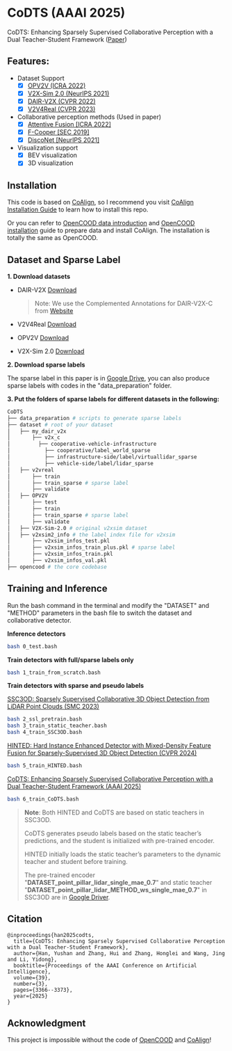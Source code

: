 # CoDTS (AAAI 2025)

CoDTS: Enhancing Sparsely Supervised Collaborative Perception with a Dual Teacher-Student Framework ([Paper](https://arxiv.org/abs/2412.08344))

## Features:
- Dataset Support
  - [x] [OPV2V (ICRA 2022)](https://arxiv.org/abs/2109.07644)
  - [x] [V2X-Sim 2.0 (NeurIPS 2021)](https://arxiv.org/abs/2111.0064)
  - [x] [DAIR-V2X (CVPR 2022)](https://arxiv.org/abs/2204.05575)
  - [x] [V2V4Real (CVPR 2023)](https://arxiv.org/abs/2303.07601)

- Collaborative perception methods (Used in paper)
    - [x] [Attentive Fusion [ICRA 2022]](https://arxiv.org/abs/2109.07644)
    - [x] [F-Cooper [SEC 2019]](https://arxiv.org/abs/1909.06459)
    - [x] [DiscoNet [NeurIPS 2021]](https://arxiv.org/abs/2111.00643)

- Visualization support
  - [x] BEV visualization
  - [x] 3D visualization

## Installation

This code is based on [CoAlign](https://github.com/yifanlu0227/CoAlign), so I recommend you visit [CoAlign Installation Guide](https://udtkdfu8mk.feishu.cn/docx/LlMpdu3pNoCS94xxhjMcOWIynie) to learn how to install this repo.

Or you can refer to [OpenCOOD data introduction](https://opencood.readthedocs.io/en/latest/md_files/data_intro.html)
and [OpenCOOD installation](https://opencood.readthedocs.io/en/latest/md_files/installation.html) guide to prepare
data and install CoAlign. The installation is totally the same as OpenCOOD.


## Dataset and Sparse Label

**1. Download datasets**

- DAIR-V2X [Download](https://github.com/AIR-THU/DAIR-V2X?tab=readme-ov-file#dataset) 

  > Note: We use the Complemented Annotations for DAIR-V2X-C from [Website](https://siheng-chen.github.io/dataset/dair-v2x-c-complemented/)

- V2V4Real [Download](https://mobility-lab.seas.ucla.edu/v2v4real/)

- OPV2V [Download](https://mobility-lab.seas.ucla.edu/opv2v/)

- V2X-Sim 2.0 [Download](https://ai4ce.github.io/V2X-Sim/download.html)

**2. Download  sparse labels**

The sparse label in this paper is in [Google Drive](https://drive.google.com/drive/folders/1U0CE1MXR23Tg9W1H4-cPdNF7PANoWcWP?usp=sharing), you can also produce sparse labels with codes in the "data_preparation" folder.

**3. Put the folders of sparse labels for different datasets in the following:**
```bash
CoDTS 
├── data_preparation # scripts to generate sparse labels
├── dataset # root of your dataset
│   ├── my_dair_v2x
│       ├── v2x_c
│         ├── cooperative-vehicle-infrastructure
│           ├── cooperative/label_world_sparse
│           ├── infrastructure-side/label/virtuallidar_sparse
│           ├── vehicle-side/label/lidar_sparse
│   ├── v2vreal
│       ├── train
│       ├── train_sparse # sparse label
│       ├── validate
│   ├── OPV2V
│       ├── test
│       ├── train
│       ├── train_sparse # sparse label
│       ├── validate
│   ├── V2X-Sim-2.0 # original v2xsim dataset
│   ├── v2xsim2_info # the label index file for v2xsim
│       ├── v2xsim_infos_test.pkl
│       ├── v2xsim_infos_train_plus.pkl # sparse label
│       ├── v2xsim_infos_train.pkl 
│       ├── v2xsim_infos_val.pkl
├── opencood # the core codebase
```
## Training and Inference
Run the bash command in the terminal and modify the "DATASET" and "METHOD" parameters in the bash file to switch the dataset and collaborative detector.

**Inference detectors**
```bash
bash 0_test.bash
```

**Train detectors with full/sparse labels only**
```bash
bash 1_train_from_scratch.bash
```

**Train detectors with sparse and pseudo labels**

[SSC3OD: Sparsely Supervised Collaborative 3D Object Detection from LiDAR Point Clouds (SMC 2023)](https://arxiv.org/abs/2307.00717)

```bash
bash 2_ssl_pretrain.bash
bash 3_train_static_teacher.bash
bash 4_train_SSC3OD.bash
```

[HINTED: Hard Instance Enhanced Detector with Mixed-Density Feature Fusion for Sparsely-Supervised 3D Object Detection (CVPR 2024)](https://ieeexplore.ieee.org/document/10655437)
```bash
bash 5_train_HINTED.bash
```
[CoDTS: Enhancing Sparsely Supervised Collaborative Perception with a Dual Teacher-Student Framework (AAAI 2025)](https://arxiv.org/abs/2412.08344)
```bash
bash 6_train_CoDTS.bash
```

> **Note**: Both HINTED and CoDTS are based on static teachers in SSC3OD.
>
> CoDTS generates pseudo labels based on the static teacher’s predictions, and the student is initialized with pre-trained encoder. 
>
> HINTED initially loads the static teacher’s parameters to the dynamic teacher and student before training.
>
> The pre-trained encoder "**DATASET_point_pillar_lidar_single_mae_0.7**" and static teacher "**DATASET_point_pillar_lidar_METHOD_ws_single_mae_0.7**" in SSC3OD are in [Google Driver](https://drive.google.com/drive/folders/1dFl97nP808uvrixmWlyAtKJeLCnd6G1j?usp=sharing).



## Citation
```
@inproceedings{han2025codts,
  title={CoDTS: Enhancing Sparsely Supervised Collaborative Perception with a Dual Teacher-Student Framework},
  author={Han, Yushan and Zhang, Hui and Zhang, Honglei and Wang, Jing and Li, Yidong},
  booktitle={Proceedings of the AAAI Conference on Artificial Intelligence},
  volume={39},
  number={3},
  pages={3366--3373},
  year={2025}
}
```

## Acknowledgment

This project is impossible without the code of [OpenCOOD](https://github.com/DerrickXuNu/OpenCOOD) and [CoAlign](https://github.com/yifanlu0227/CoAlign)!
